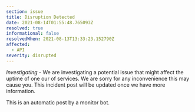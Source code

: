 ```yaml
---
section: issue
title: Disruption Detected
date: 2021-08-14T01:55:48.765093Z
resolved: true
informational: false
resolvedWhen: 2021-08-13T13:33:23.152790Z
affected:
  - API
severity: disrupted
---
```

*Investigating* - We are investigating a potential issue that might affect the uptime of one our of services. We are sorry for any inconvenience this may cause you. This incident post will be updated once we have more information.

This is an automatic post by a monitor bot.
        